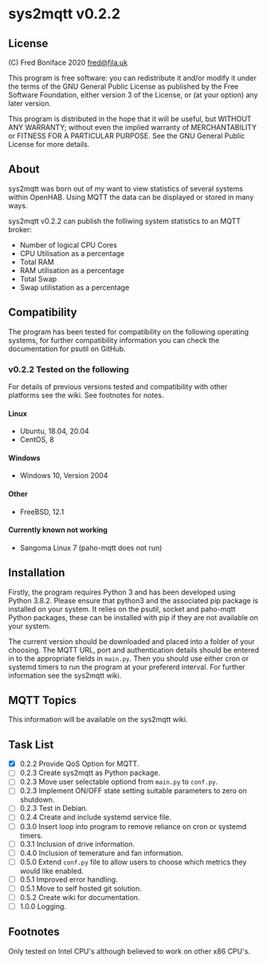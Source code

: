# **sys2mqtt** v0.2.2

## License

(C) Fred Boniface 2020 <fred@fjla.uk>

This program is free software: you can redistribute it and/or modify it under the terms of the GNU General Public License as published by the Free Software Foundation, either version 3 of the License,  or (at your option) any later version.

This program is distributed in the hope that it will be useful, but WITHOUT ANY WARRANTY; without even the implied warranty of MERCHANTABILITY or FITNESS FOR A PARTICULAR PURPOSE.  See the GNU General Public License for more details.

## About

sys2mqtt was born out of my want to view statistics of several systems within OpenHAB.  Using MQTT the data can be displayed or stored in many ways.

sys2mqtt v0.2.2 can publish the folliwing system statistics to an MQTT broker:

- Number of logical CPU Cores
- CPU Utilisation as a percentage
- Total RAM
- RAM utilisation as a percentage
- Total Swap
- Swap utilistation as a percentage

## Compatibility

The program has been tested for compatibility on the following operating systems, for further compatibility information you can check the documentation for psutil on GitHub.

### v0.2.2 Tested on the following

For details of previous versions tested and compatibility with other platforms see the wiki.
See footnotes for notes.

#### Linux

- Ubuntu, 18.04, 20.04
- CentOS, 8

#### Windows

- Windows 10, Version 2004

#### Other

- FreeBSD, 12.1

#### Currently known not working

- Sangoma Linux 7 (paho-mqtt does not run)

## Installation

Firstly, the program requires Python 3 and has been developed using Python 3.8.2.  Please ensure that python3 and the associated pip package is installed on your system.  It relies on the psutil, socket and paho-mqtt Python packages, these can be installed with pip if they are not available on your system.

The current version should be downloaded and placed into a folder of your choosing.  The MQTT URL, port and authentication details should be entered in to the appropriate fields in `main.py`.  Then you should use either cron or systemd timers to run the program at your prefererd interval.  For further information see the sys2mqtt wiki.

## MQTT Topics

This information will be available on the sys2mqtt wiki.

## Task List

- [X] 0.2.2 Provide QoS Option for MQTT.
- [ ] 0.2.3 Create sys2mqtt as Python package.
- [ ] 0.2.3 Move user selectable optiond from `main.py` to `conf.py`.
- [ ] 0.2.3 Implement ON/OFF state setting suitable parameters to zero on shutdown.
- [ ] 0.2.3 Test in Debian.
- [ ] 0.2.4 Create and include systemd service file.
- [ ] 0.3.0 Insert loop into program to remove reliance on cron or systemd timers.
- [ ] 0.3.1 Inclusion of drive information.
- [ ] 0.4.0 Inclusion of temerature and fan information.
- [ ] 0.5.0 Extend `conf.py` file to allow users to choose which metrics they would like enabled.
- [ ] 0.5.1 Improved error handling.
- [ ] 0.5.1 Move to self hosted git solution.
- [ ] 0.5.2 Create wiki for documentation.
- [ ] 1.0.0 Logging.

## Footnotes

Only tested on Intel CPU's although believed to work on other x86 CPU's.
